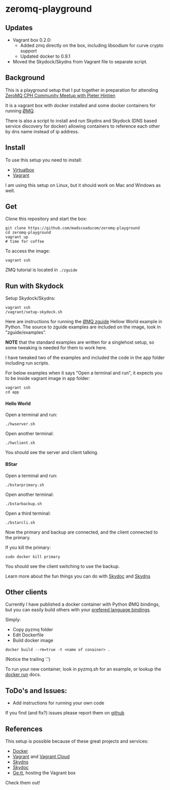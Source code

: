 zeromq-playground
=================

Updates
-------
* Vagrant box 0.2.0:
  * Added zmq directly on the box, including libsodium for curve crypto support
  * Updated docker to 0.9.1
* Moved the Skydock/Skydns from Vagrant file to separate script.

Background
----------

This is a playground setup that I put together in preparation for attending [ZeroMQ CPH Community Meetup with Pieter Hintjen](http://www.eventbrite.com/e/zeromq-cph-community-meetup-with-pieter-hintjens-registration-10826864443?utm_campaign=event_reminder&ref=eemaileventremind&utm_medium=email&utm_source=eb_email&utm_term=eventname)

It is a vagrant box with docker installed and some docker containers for running [ØMQ](http://zeromq.org/).

There is also a script to install and run Skydns and Skydock (DNS based service discovery for docker) allowing containers to reference each other by dns name instead of ip address.

Install
-------
To use this setup you need to install:

* [Virtualbox](https://www.virtualbox.org/wiki/Downloads)
* [Vagrant](https://www.vagrantup.com/downloads.html)

I am using this setup on Linux, but it should work on Mac and Windows as well.

Get
---
Clone this repository and start the box:
```
git clone https://github.com/madscoaducom/zeromq-playground
cd zeromq-playground
vagrant up
# time for coffee
```
To access the image:
```
vagrant ssh
```
ZMQ tutorial is located in `./zguide`

Run with Skydock
----------------
Setup Skydock/Skydns:
```
vagrant ssh
/vagrant/setup-skydock.sh
```

Here are instructions for running the [ØMQ zguide](http://zguide.zeromq.org/) Hellow World example in Python. The source to zguide examples are included on the image, look in "zguide/examples".

**NOTE** that the standard examples are written for a singlehost setup, so some tweaking is needed for them to work here.

I have tweaked two of the examples and included the code in the app folder including run scripts.

For below examples when it says "Open a terminal and run", it expects you to be inside vagrant image in app folder:

```
vagrant ssh
cd app
```

#### Hello World

Open a terminal and run:
```
./hwserver.sh
```

Open another terminal:
```
./hwclient.sh
```
You should see the server and client talking.


#### BStar
Open a terminal and run:
```
./bstarprimary.sh
```

Open another terminal:
```
./bstarbackup.sh
```

Open a third terminal:
```
./bstarcli.sh
```

Now the primary and backup are connected, and the client connected to the primary. 

If you kill the primary:
```
sudo docker kill primary
```

You should see the client switching to use the backup.

Learn more about the fun things you can do with [Skydoc](https://github.com/crosbymichael/skydock) and [Skydns](https://github.com/skynetservices/skydns)

Other clients
-------------
Currently I have published a docker container with Python ØMQ bindings, but you can easily build others with your [prefered language bindings](http://zeromq.org/bindings:_start).

Simply:

* Copy pyzmq folder
* Edit Dockerfile
* Build docker image

```
docker build --rm=true -t <name of conainer> .
```
(Notice the trailing '.')

To run your new container, look in pyzmq.sh for an example, or lookup the [docker run](http://docs.docker.io/en/latest/reference/commandline/cli/#run) docs.

ToDo's and Issues:
------------------
* Add instructions for running your own code

If you find (and fix?) issues please report them on [github](https://github.com/madscoaducom/zeromq-playground)


References
---------
This setup is possible because of these great projects and services:
* [Docker](http://docker.io)
* [Vagrant](http://www.vagrantup.com) and [Vagrant Cloud](http://www.vagrantcloud.com)
* [Skydns](https://github.com/skynetservices/skydns)
* [Skydoc](https://github.com/crosbymichael/skydock)
* [Ge.tt](http://ge.tt), hosting the Vagrant box

Check them out!
